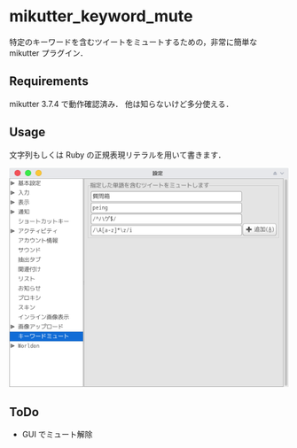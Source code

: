 # mikutter_keyword_mute

特定のキーワードを含むツイートをミュートするための，非常に簡単な mikutter プラグイン．

## Requirements

mikutter 3.7.4 で動作確認済み．
他は知らないけど多分使える．

## Usage

文字列もしくは Ruby の正規表現リテラルを用いて書きます．

![eg](./eg.png)

## ToDo

- GUI でミュート解除